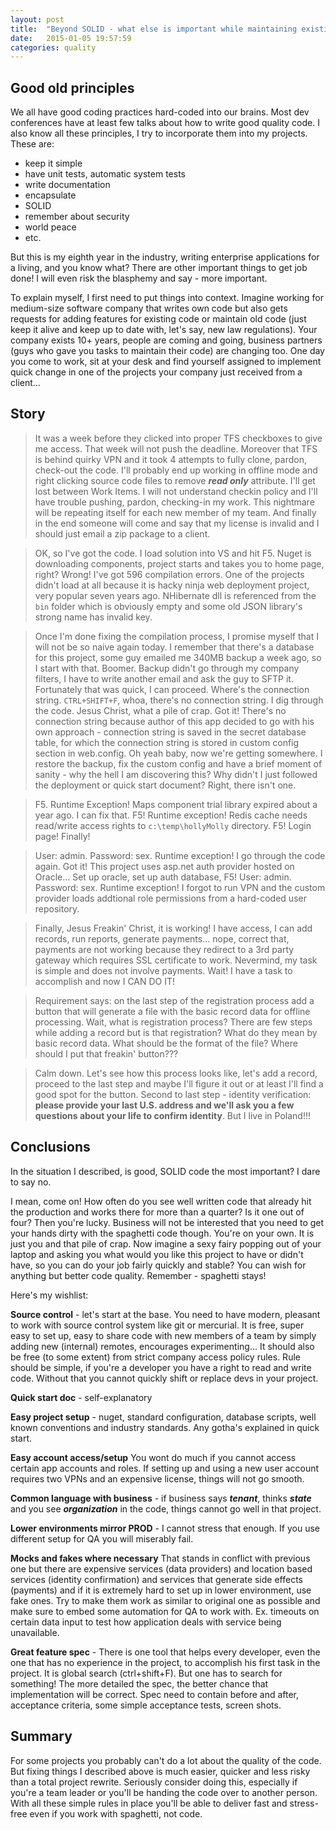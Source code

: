 ```yaml
---
layout: post
title:  "Beyond SOLID - what else is important while maintaining existing enterprise systems?"
date:   2015-01-05 19:57:59
categories: quality
---
```


Good old principles
--------------
We all have good coding practices hard-coded into our brains. Most dev conferences have at least few talks about how to write good quality code. I also know all these principles, I try to incorporate them into my projects. These are:

* keep it simple
* have unit tests, automatic system tests
* write documentation
* encapsulate
* SOLID
* remember about security
* world peace
* etc.

But this is my eighth year in the industry, writing enterprise applications for a living, and you know what? There are other important things to get job done! I will even risk the blasphemy and say - more important.

To explain myself, I first need to put things into context. Imagine working for medium-size software company that writes own code but also gets requests for adding features for existing code or maintain old code (just keep it alive and keep up to date with, let's say, new law regulations). Your company exists 10+ years, people are coming and going, business partners (guys who gave you tasks to maintain their code) are changing too. One day you come to work, sit at your desk and find yourself assigned to implement quick change in one of the projects your company just received from a client...

Story
-------------
> It was a week before they clicked into proper TFS checkboxes to give me access. That week will not push the deadline. Moreover that TFS is behind quirky VPN and it took 4 attempts to fully clone, pardon, check-out the code. I'll probably end up working in offline mode and right clicking source code files to remove ___read only___ attribute. I'll get lost between Work Items. I will not understand checkin policy and I'll have trouble pushing, pardon, checking-in my work. This nightmare will be repeating itself for each new member of my team. And finally in the end someone will come and say that my license is invalid and I should just email a zip package to a client.

> OK, so I've got the code. I load solution into VS and hit F5. Nuget is downloading components, project starts and takes you to home page, right? Wrong! I've got 596 compilation errors. One of the projects didn't load at all because it is hacky ninja web deployment project, very popular seven years ago. NHibernate dll is referenced from the `bin` folder which is obviously empty and some old JSON library's strong name has invalid key.

> Once I'm done fixing the compilation process, I promise myself that I will not be so naive again today. I remember that there's a database for this project, some guy emailed me 340MB backup a week ago, so I start with that. Boomer. Backup didn't go through my company filters, I have to write another email and ask the guy to SFTP it. Fortunately that was quick, I can proceed. Where's the connection string. `CTRL+SHIFT+F`, whoa, there's no connection string. I dig through the code. Jesus Christ, what a pile of crap. Got it! There's no connection string because author of this app decided to go with his own approach - connection string is saved in the secret database table, for which the connection string is stored in custom config section in web.config. Oh yeah baby, now we're getting somewhere. I restore the backup, fix the custom config and have a brief moment of sanity - why the hell I am discovering this? Why didn't I just followed the deployment or quick start document? Right, there isn't one.

> F5. Runtime Exception! Maps component trial library expired about a year ago. I can fix that. F5! Runtime exception! Redis cache needs read/write access rights to `c:\temp\hollyMolly` directory. F5! Login page! Finally!

> User: admin. Password: sex. Runtime exception! I go through the code again. Got it! This project uses asp.net auth provider hosted on Oracle... Set up oracle, set up auth database, F5! User: admin. Password: sex. Runtime exception! I forgot to run VPN and the custom provider loads addtional role permissions from a hard-coded user repository.

> Finally, Jesus Freakin' Christ, it is working! I have access, I can add records, run reports, generate payments... nope, correct that, payments are not working because they redirect to a 3rd party gateway which requires SSL certificate to work. Nevermind, my task is simple and does not involve payments. Wait! I have a task to accomplish and now I CAN DO IT!

> Requirement says: on the last step of the registration process add a button that will generate a file with the basic record data for offline processing. Wait, what is registration process? There are few steps while adding a record but is that registration? What do they mean by basic record data. What should be the format of the file? Where should I put that freakin' button???

> Calm down. Let's see how this process looks like, let's add a record, proceed to the last step and maybe I'll figure it out or at least I'll find a good spot for the button. Second to last step - identity verification: __please provide your last U.S. address and we'll ask you a few questions about your life to confirm identity__. But I live in Poland!!!

Conclusions
-------------
In the situation I described, is good, SOLID code the most important? I dare to say no.

I mean, come on! How often do you see well written code that already hit the production and works there for more than a quarter? Is it one out of four? Then you're lucky. Business will not be interested that you need to get your hands dirty with the spaghetti code though. You're on your own. It is just you and that pile of crap. Now imagine a sexy fairy popping out of your laptop and asking you what would you like this project to have or didn't have, so you can do your job fairly quickly and stable? You can wish for anything but better code quality. Remember - spaghetti stays!

Here's my wishlist:

__Source control__ - let's start at the base. You need to have modern, pleasant to work with source control system like git or mercurial. It is free, super easy to set up, easy to share code with new members of a team by simply adding new (internal) remotes, encourages experimenting... It should also be free (to some extent) from strict company access policy rules. Rule should be simple, if you're a developer you have a right to read and write code. Without that you cannot quickly shift or replace devs in your project.

__Quick start doc__ - self-explanatory

__Easy project setup__ - nuget, standard configuration, database scripts, well known conventions and industry standards. Any gotha's explained in quick start.

__Easy account access/setup__ You wont do much if you cannot access certain app accounts and roles. If setting up and using a new user account requires two VPNs and an expensive license, things will not go smooth.

__Common language with business__ - if business says ___tenant___, thinks ___state___ and you see ___organization___ in the code, things cannot go well in that project.

__Lower environments mirror PROD__ - I cannot stress that enough. If you use different setup for QA you will miserably fail.

__Mocks and fakes where necessary__ That stands in conflict with previous one but there are expensive services (data providers) and location based services (identity confirmation) and services that generate side effects (payments) and if it is extremely hard to set up in lower environment, use fake ones. Try to make them work as similar to original one as possible and make sure to embed some automation for QA to work with. Ex. timeouts on certain data input to test how application deals with service being unavailable.

__Great feature spec__ - There is one tool that helps every developer, even the one that has no experience in the project, to accomplish his first task in the project. It is global search (ctrl+shift+F). But one has to search for something! The more detailed the spec, the better chance that implementation will be correct. Spec need to contain before and after, acceptance criteria, some simple acceptance tests, screen shots.

Summary
-----------
For some projects you probably can't do a lot about the quality of the code. But fixing things I described above is much easier, quicker and less risky than a total project rewrite. Seriously consider doing this, especially if you're a team leader or you'll be handing the code over to another person. With all these simple rules in place you'll be able to deliver fast and stress-free even if you work with spaghetti, not code.
